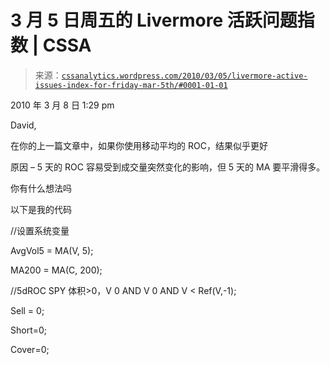 <!--yml

分类：未分类

日期：2024-05-12 18:34:45

-->

# 3 月 5 日周五的 Livermore 活跃问题指数 | CSSA

> 来源：[`cssanalytics.wordpress.com/2010/03/05/livermore-active-issues-index-for-friday-mar-5th/#0001-01-01`](https://cssanalytics.wordpress.com/2010/03/05/livermore-active-issues-index-for-friday-mar-5th/#0001-01-01)

2010 年 3 月 8 日 1:29 pm

David,

在你的上一篇文章中，如果你使用移动平均的 ROC，结果似乎更好

原因 – 5 天的 ROC 容易受到成交量突然变化的影响，但 5 天的 MA 要平滑得多。

你有什么想法吗

以下是我的代码

//设置系统变量

AvgVol5 = MA(V, 5);

MA200 = MA(C, 200);

//5dROC SPY 体积>0，V 0 AND V 0 AND V < Ref(V,-1);

Sell = 0;

Short=0;

Cover=0;
